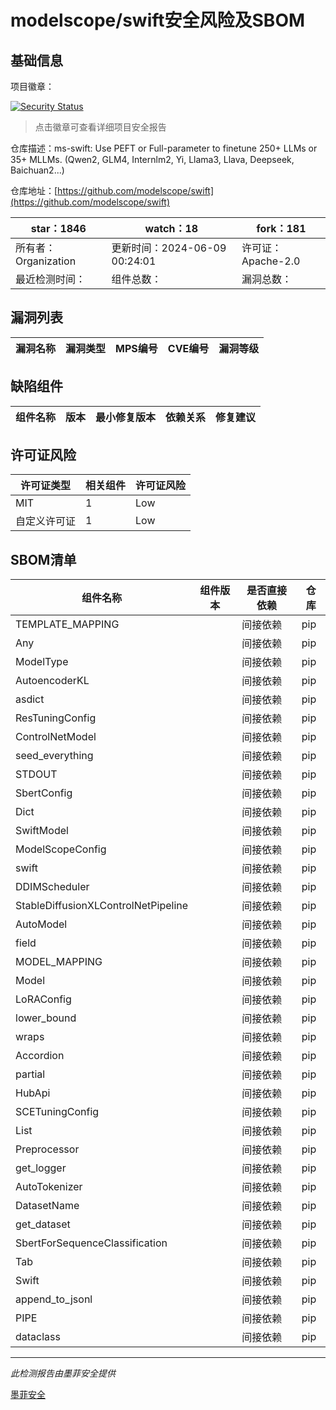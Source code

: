 # modelscope/swift安全风险及SBOM

## 基础信息

项目徽章：

[![Security Status](https://www.murphysec.com/platform3/v31/badge/1799512294502338560.svg)](https://www.murphysec.com/console/report/1740806979724972032/1799512294502338560)

> 点击徽章可查看详细项目安全报告

仓库描述：ms-swift: Use PEFT or Full-parameter to finetune 250+ LLMs or 35+ MLLMs. (Qwen2, GLM4, Internlm2, Yi, Llama3, Llava, Deepseek, Baichuan2...)

仓库地址：[https://github.com/modelscope/swift](https://github.com/modelscope/swift)

| star：1846 | watch：18 | fork：181 |
| ----------- | -------------- | ------------ |
| 所有者：Organization | 更新时间：2024-06-09 00:24:01 | 许可证：Apache-2.0 |
| 最近检测时间： | 组件总数： | 漏洞总数： |




## 漏洞列表

| 漏洞名称 | 漏洞类型 | MPS编号 | CVE编号 | 漏洞等级 |
| ------- | ------ | ------- | ------ | ----- |





## 缺陷组件

| 组件名称 | 版本 | 最小修复版本 | 依赖关系 | 修复建议 |
| -------- | ---- | ------------ | -------- | -------- |





## 许可证风险

| 许可证类型 | 相关组件 | 许可证风险 |
| ---------- | -------- | ---------- |
|MIT|1|Low|
|自定义许可证|1|Low|




## SBOM清单

| 组件名称 | 组件版本 | 是否直接依赖 | 仓库 |
| -------- | -------- | ------------ | ---- |
|TEMPLATE_MAPPING||间接依赖|pip|
|Any||间接依赖|pip|
|ModelType||间接依赖|pip|
|AutoencoderKL||间接依赖|pip|
|asdict||间接依赖|pip|
|ResTuningConfig||间接依赖|pip|
|ControlNetModel||间接依赖|pip|
|seed_everything||间接依赖|pip|
|STDOUT||间接依赖|pip|
|SbertConfig||间接依赖|pip|
|Dict||间接依赖|pip|
|SwiftModel||间接依赖|pip|
|ModelScopeConfig||间接依赖|pip|
|swift||间接依赖|pip|
|DDIMScheduler||间接依赖|pip|
|StableDiffusionXLControlNetPipeline||间接依赖|pip|
|AutoModel||间接依赖|pip|
|field||间接依赖|pip|
|MODEL_MAPPING||间接依赖|pip|
|Model||间接依赖|pip|
|LoRAConfig||间接依赖|pip|
|lower_bound||间接依赖|pip|
|wraps||间接依赖|pip|
|Accordion||间接依赖|pip|
|partial||间接依赖|pip|
|HubApi||间接依赖|pip|
|SCETuningConfig||间接依赖|pip|
|List||间接依赖|pip|
|Preprocessor||间接依赖|pip|
|get_logger||间接依赖|pip|
|AutoTokenizer||间接依赖|pip|
|DatasetName||间接依赖|pip|
|get_dataset||间接依赖|pip|
|SbertForSequenceClassification||间接依赖|pip|
|Tab||间接依赖|pip|
|Swift||间接依赖|pip|
|append_to_jsonl||间接依赖|pip|
|PIPE||间接依赖|pip|
|dataclass||间接依赖|pip|


------

*此检测报告由墨菲安全提供*

[墨菲安全](www.murphysec.com)
